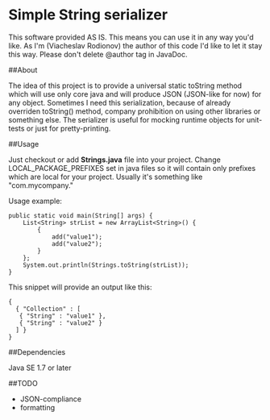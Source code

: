 # Simple String serializer

This software provided AS IS. This means you can use it in any way you'd like.
As I'm (Viacheslav Rodionov) the author of this code I'd like to let it stay this way. Please don't delete @author tag in JavaDoc.

##About

The idea of this project is to provide a universal static toString method which will use only core java and will produce JSON (JSON-like for now) for any object.
Sometimes I need this serialization, because of already overriden toString() method, company prohibition on using other libraries or something else.
The serializer is useful for mocking runtime objects for unit-tests or just for pretty-printing.

##Usage

Just checkout or add __Strings.java__ file into your project.
Change LOCAL_PACKAGE_PREFIXES set in java files so it will contain only prefixes which are local for your project. Usually it's something like "com.mycompany."

Usage example:

    public static void main(String[] args) {
        List<String> strList = new ArrayList<String>() {
            {
                add("value1");
                add("value2");
            }
        };        
        System.out.println(Strings.toString(strList));
    }

This snippet will provide an output like this:

    {
      { "Collection" : [ 
       { "String" : "value1" }, 
       { "String" : "value2" }
      ] }
    }


##Dependencies

Java SE 1.7 or later

##TODO

* JSON-compliance
* formatting



